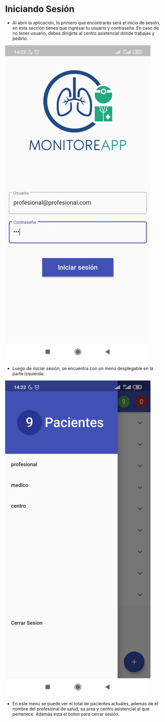 # Iniciando Sesión
- Al abrir la aplicación, lo primero que encontrarás será el inicio de sesión, en esta sección tienes que ingresar tu usuario y contraseña. En caso de no tener usuario, debes dirigirte al centro asistencial donde trabajas y pedirlo.


![Imagen inicio sesión app móvil](../img/inicio_sesion_app.jpeg)

- Luego de iniciar sesión, se encuentra con un menú desplegable en la parte izquierda:

![Menú desplegable](../img/sidebar.jpeg)

- En este menú se puede ver el total de pacientes actuales, ademas de el nombre del profesional de salud, su area y centro asistencial al que pertenece. Además esta el boton para cerrar sesión.